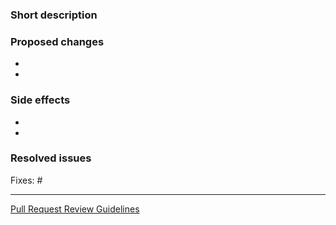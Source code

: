 ### Short description
<!-- Describe this PR in one or two sentences. -->


### Proposed changes
<!-- Describe this PR in more detail. -->

- 
- 


### Side effects
<!-- List all related components that have not been explicitly changed but may be affected by this PR -->

- 
- 


### Resolved issues
<!-- List all issues which should be closed when this PR is merged. -->

Fixes: #


<hr>

<!-- Keep this link for the potential reviewer -->
[Pull Request Review Guidelines](https://digitalfabrik.github.io/integreat-cms/pull-request-review-guide.html)
